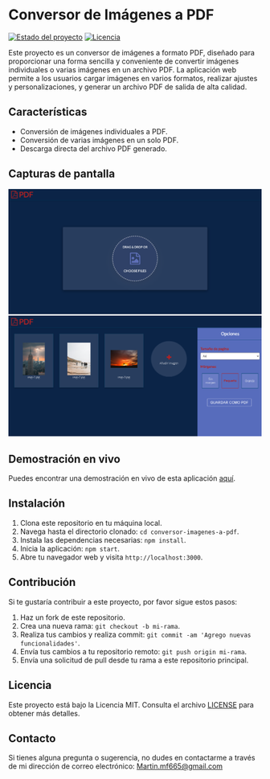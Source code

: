 # Conversor de Imágenes a PDF

[![Estado del proyecto](https://img.shields.io/badge/Estado-Activo-brightgreen)](https://github.com/MartinMFM/IMG-TO-PDF)
[![Licencia](https://img.shields.io/badge/Licencia-MIT-blue)](https://github.com/MartinMFM/IMG-TO-PDF/blob/main/LICENSE)


Este proyecto es un conversor de imágenes a formato PDF, diseñado para proporcionar una forma sencilla y conveniente de convertir imágenes individuales o varias imágenes en un archivo PDF. La aplicación web permite a los usuarios cargar imágenes en varios formatos, realizar ajustes y personalizaciones, y generar un archivo PDF de salida de alta calidad.

## Características

- Conversión de imágenes individuales a PDF.
- Conversión de varias imágenes en un solo PDF.
- Descarga directa del archivo PDF generado.

## Capturas de pantalla

![Captura de pantalla 1](ss/imagen1.png)
![Captura de pantalla 2](ss/imagen2.png)

## Demostración en vivo

Puedes encontrar una demostración en vivo de esta aplicación [aquí](https://martinmfm.github.io/IMG-TO-PDF/).


## Instalación

1. Clona este repositorio en tu máquina local.
2. Navega hasta el directorio clonado: `cd conversor-imagenes-a-pdf`.
3. Instala las dependencias necesarias: `npm install`.
4. Inicia la aplicación: `npm start`.
5. Abre tu navegador web y visita `http://localhost:3000`.

## Contribución

Si te gustaría contribuir a este proyecto, por favor sigue estos pasos:

1. Haz un fork de este repositorio.
2. Crea una nueva rama: `git checkout -b mi-rama`.
3. Realiza tus cambios y realiza commit: `git commit -am 'Agrego nuevas funcionalidades'`.
4. Envía tus cambios a tu repositorio remoto: `git push origin mi-rama`.
5. Envía una solicitud de pull desde tu rama a este repositorio principal.

## Licencia

Este proyecto está bajo la Licencia MIT. Consulta el archivo [LICENSE](LICENSE) para obtener más detalles.

## Contacto

Si tienes alguna pregunta o sugerencia, no dudes en contactarme a través de mi dirección de correo electrónico: Martin.mf665@gmail.com

